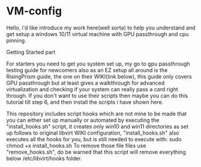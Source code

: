 # VM-config

Hello, i'd like introduce my work here(well sorta) to help you understand and get setup a windows 10/11 virtual machine with GPU passthrough and cpu pinning.

Getting Started part

For starters you need to get you system set up, my go to gpu passthrough testing guide for newcomers also as an EZ setup all around is the RisingPrism guide, the one on their WIKI(link below), this guide only covers GPU passthrough but at least gives a walkthrough for advanced virtualization and checking if your system can really pass a card right through. If you don't want to use their scripts then maybe you can do this tutorial till step 6, and then install the scripts i have shown here.

This repository includes script hooks which are not mine to be made that you can either set up manually or automated by executing the "install_hooks.sh" script, it creates only win10 and win11 directories as set up follows to original libvirt WIKI configuration, "install_hooks.sh" also executes all the hooks for you, but is still needed to execute with:
sudo chmod +x install_hooks.sh 
To remove those file files use "remove_hooks.sh", do be warned that this script will remove everything below /etc/libvirt/hooks folder.
